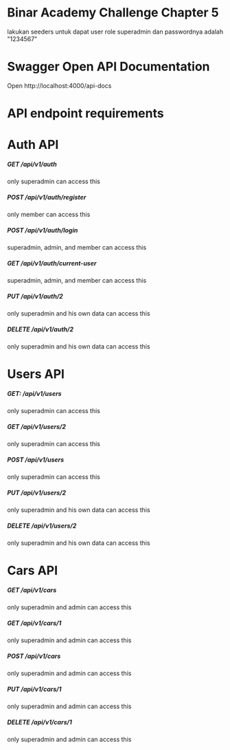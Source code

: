 # Binar Academy Challenge Chapter 5

lakukan seeders untuk dapat user role superadmin dan passwordnya adalah "1234567"

# Swagger Open API Documentation

Open http://localhost:4000/api-docs

# API endpoint requirements

# Auth API

##### GET /api/v1/auth

only superadmin can access this

##### POST /api/v1/auth/register

only member can access this

##### POST /api/v1/auth/login

superadmin, admin, and member can access this

##### GET /api/v1/auth/current-user

superadmin, admin, and member can access this

##### PUT /api/v1/auth/2

only superadmin and his own data can access this

##### DELETE /api/v1/auth/2

only superadmin and his own data can access this

# Users API

##### GET: /api/v1/users

only superadmin can access this

##### GET /api/v1/users/2

only superadmin can access this

##### POST /api/v1/users

only superadmin can access this

##### PUT /api/v1/users/2

only superadmin and his own data can access this

##### DELETE /api/v1/users/2

only superadmin and his own data can access this

# Cars API

##### GET /api/v1/cars

only superadmin and admin can access this

##### GET /api/v1/cars/1

only superadmin and admin can access this

##### POST /api/v1/cars

only superadmin and admin can access this

##### PUT /api/v1/cars/1

only superadmin and admin can access this

##### DELETE /api/v1/cars/1

only superadmin and admin can access this
